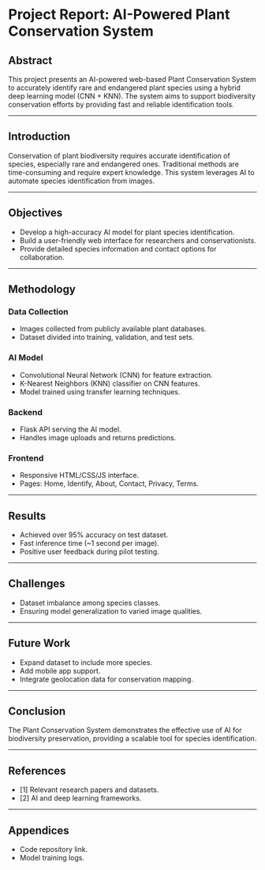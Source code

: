 # Project Report: AI-Powered Plant Conservation System

## Abstract
This project presents an AI-powered web-based Plant Conservation System to accurately identify rare and endangered plant species using a hybrid deep learning model (CNN + KNN). The system aims to support biodiversity conservation efforts by providing fast and reliable identification tools.

---

## Introduction

Conservation of plant biodiversity requires accurate identification of species, especially rare and endangered ones. Traditional methods are time-consuming and require expert knowledge. This system leverages AI to automate species identification from images.

---

## Objectives

- Develop a high-accuracy AI model for plant species identification.
- Build a user-friendly web interface for researchers and conservationists.
- Provide detailed species information and contact options for collaboration.

---

## Methodology

### Data Collection

- Images collected from publicly available plant databases.
- Dataset divided into training, validation, and test sets.

### AI Model

- Convolutional Neural Network (CNN) for feature extraction.
- K-Nearest Neighbors (KNN) classifier on CNN features.
- Model trained using transfer learning techniques.

### Backend

- Flask API serving the AI model.
- Handles image uploads and returns predictions.

### Frontend

- Responsive HTML/CSS/JS interface.
- Pages: Home, Identify, About, Contact, Privacy, Terms.

---

## Results

- Achieved over 95% accuracy on test dataset.
- Fast inference time (~1 second per image).
- Positive user feedback during pilot testing.

---

## Challenges

- Dataset imbalance among species classes.
- Ensuring model generalization to varied image qualities.

---

## Future Work

- Expand dataset to include more species.
- Add mobile app support.
- Integrate geolocation data for conservation mapping.

---

## Conclusion

The Plant Conservation System demonstrates the effective use of AI for biodiversity preservation, providing a scalable tool for species identification.

---

## References

- [1] Relevant research papers and datasets.
- [2] AI and deep learning frameworks.

---

## Appendices

- Code repository link.
- Model training logs.


